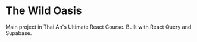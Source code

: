 # The Wild Oasis

Main project in Thai An's Ultimate React Course. Built with React Query and Supabase.
